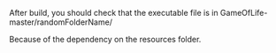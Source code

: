 After build, you should check that the executable file is in GameOfLife-master/randomFolderName/

Because of the dependency on the resources folder.
